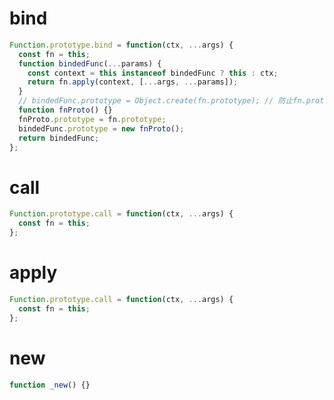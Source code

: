 # bind

```javascript
Function.prototype.bind = function(ctx, ...args) {
  const fn = this;
  function bindedFunc(...params) {
    const context = this instanceof bindedFunc ? this : ctx;
    return fn.apply(context, [...args, ...params]);
  }
  // bindedFunc.prototype = Object.create(fn.prototype); // 防止fn.prototype被修改, 同下
  function fnProto() {}
  fnProto.prototype = fn.prototype;
  bindedFunc.prototype = new fnProto();
  return bindedFunc;
};
```

# call

```javascript
Function.prototype.call = function(ctx, ...args) {
  const fn = this;
};
```

# apply

```javascript
Function.prototype.call = function(ctx, ...args) {
  const fn = this;
};
```

# new

```javascript
function _new() {}
```
